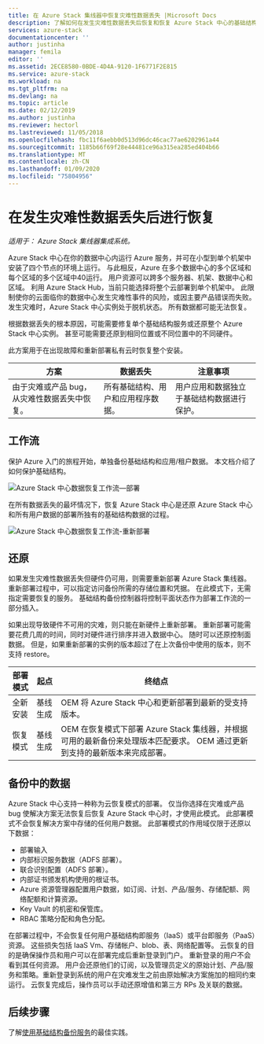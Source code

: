 ```yaml
---
title: 在 Azure Stack 集线器中恢复灾难性数据丢失 |Microsoft Docs
description: 了解如何在发生灾难性数据丢失后恢复和恢复 Azure Stack 中心的基础结构数据。
services: azure-stack
documentationcenter: ''
author: justinha
manager: femila
editor: ''
ms.assetid: 2ECE8580-0BDE-4D4A-9120-1F6771F2E815
ms.service: azure-stack
ms.workload: na
ms.tgt_pltfrm: na
ms.devlang: na
ms.topic: article
ms.date: 02/12/2019
ms.author: justinha
ms.reviewer: hectorl
ms.lastreviewed: 11/05/2018
ms.openlocfilehash: fbc11f6aebb0d513d96dc46cac77ae6202961a44
ms.sourcegitcommit: 1185b66f69f28e44481ce96a315ea285ed404b66
ms.translationtype: MT
ms.contentlocale: zh-CN
ms.lasthandoff: 01/09/2020
ms.locfileid: "75804956"
---
```

# <a name="recover-from-catastrophic-data-loss"></a>在发生灾难性数据丢失后进行恢复

*适用于： Azure Stack 集线器集成系统。*

Azure Stack 中心在你的数据中心内运行 Azure 服务，并可在小型到单个机架中安装了四个节点的环境上运行。 与此相反，Azure 在多个数据中心的多个区域和每个区域的多个区域中40运行。 用户资源可以跨多个服务器、机架、数据中心和区域。 利用 Azure Stack Hub，当前只能选择将整个云部署到单个机架中。 此限制使你的云面临你的数据中心发生灾难性事件的风险，或因主要产品错误而失败。 发生灾难时，Azure Stack 中心实例处于脱机状态。 所有数据都可能无法恢复。

根据数据丢失的根本原因，可能需要修复单个基础结构服务或还原整个 Azure Stack 中心实例。 甚至可能需要还原到相同位置或不同位置中的不同硬件。

此方案用于在出现故障和重新部署私有云时恢复整个安装。

| 方案                                                           | 数据丢失                            | 注意事项                                                             |
|--------------------------------------------------------------------|--------------------------------------|----------------------------------------------------------------------------|
| 由于灾难或产品 bug，从灾难性数据丢失中恢复。 | 所有基础结构、用户和应用程序数据。 | 用户应用和数据独立于基础结构数据进行保护。 |

## <a name="workflows"></a>工作流

保护 Azure 入门的旅程开始，单独备份基础结构和应用/租户数据。 本文档介绍了如何保护基础结构。 

![Azure Stack 中心数据恢复工作流—部署](media/azure-stack-backup/azure-stack-backup-workflow1.png)

在所有数据丢失的最坏情况下，恢复 Azure Stack 中心是还原 Azure Stack 中心和所有用户数据的部署所独有的基础结构数据的过程。 

![Azure Stack 中心数据恢复工作流-重新部署](media/azure-stack-backup/azure-stack-backup-workflow2.png)

## <a name="restore"></a>还原

如果发生灾难性数据丢失但硬件仍可用，则需要重新部署 Azure Stack 集线器。 重新部署过程中，可以指定访问备份所需的存储位置和凭据。 在此模式下，无需指定需要恢复的服务。 基础结构备份控制器将控制平面状态作为部署工作流的一部分插入。

如果出现导致硬件不可用的灾难，则只能在新硬件上重新部署。 重新部署可能需要花费几周的时间，同时对硬件进行排序并进入数据中心。 随时可以还原控制面数据。 但是，如果重新部署的实例的版本超过了在上次备份中使用的版本，则不支持 restore。

| 部署模式 | 起点 | 终结点                                                                                                                                                                                                     |
|-----------------|----------------|---------------------------------------------------------------------------------------------------------------------------------------------------------------------------------------------------------------|
| 全新安装   | 基线生成 | OEM 将 Azure Stack 中心和更新部署到最新的受支持版本。                                                                                                                                          |
| 恢复模式   | 基线生成 | OEM 在恢复模式下部署 Azure Stack 集线器，并根据可用的最新备份来处理版本匹配要求。 OEM 通过更新到支持的最新版本来完成部署。 |

## <a name="data-in-backups"></a>备份中的数据

Azure Stack 中心支持一种称为云恢复模式的部署。 仅当你选择在灾难或产品 bug 使解决方案无法恢复后恢复 Azure Stack 中心时，才使用此模式。 此部署模式不会恢复解决方案中存储的任何用户数据。 此部署模式的作用域仅限于还原以下数据：

 - 部署输入
 - 内部标识服务数据（ADFS 部署）。
 - 联合识别配置（ADFS 部署）。
 - 内部证书颁发机构使用的根证书。
 - Azure 资源管理器配置用户数据，如订阅、计划、产品/服务、存储配额、网络配额和计算资源。
 - Key Vault 的机密和保管库。
 - RBAC 策略分配和角色分配。

在部署过程中，不会恢复任何用户基础结构即服务（IaaS）或平台即服务（PaaS）资源。 这些损失包括 IaaS Vm、存储帐户、blob、表、网络配置等。 云恢复的目的是确保操作员和用户可以在部署完成后重新登录到门户。 重新登录的用户不会看到其任何资源。 用户会还原他们的订阅，以及管理员定义的原始计划、产品/服务和策略。重新登录到系统的用户在灾难发生之前由原始解决方案施加的相同约束运行。 云恢复完成后，操作员可以手动还原增值和第三方 RPs 及关联的数据。

## <a name="next-steps"></a>后续步骤

了解[使用基础结构备份服务](azure-stack-backup-best-practices.md)的最佳实践。
